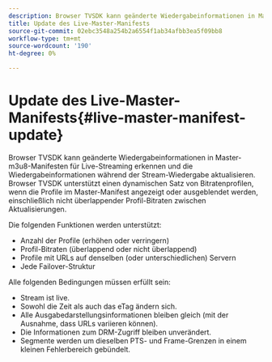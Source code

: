 ```yaml
---
description: Browser TVSDK kann geänderte Wiedergabeinformationen in Master-m3u8-Manifesten für Live-Streaming erkennen und die Wiedergabeinformationen während der Stream-Wiedergabe aktualisieren. Browser TVSDK unterstützt einen dynamischen Satz von Bitratenprofilen, wenn die Profile im Master-Manifest angezeigt oder ausgeblendet werden, einschließlich nicht überlappender Profil-Bitraten zwischen Aktualisierungen.
title: Update des Live-Master-Manifests
source-git-commit: 02ebc3548a254b2a6554f1ab34afbb3ea5f09bb8
workflow-type: tm+mt
source-wordcount: '190'
ht-degree: 0%

---
```


# Update des Live-Master-Manifests{#live-master-manifest-update}

Browser TVSDK kann geänderte Wiedergabeinformationen in Master-m3u8-Manifesten für Live-Streaming erkennen und die Wiedergabeinformationen während der Stream-Wiedergabe aktualisieren. Browser TVSDK unterstützt einen dynamischen Satz von Bitratenprofilen, wenn die Profile im Master-Manifest angezeigt oder ausgeblendet werden, einschließlich nicht überlappender Profil-Bitraten zwischen Aktualisierungen.

Die folgenden Funktionen werden unterstützt:

* Anzahl der Profile (erhöhen oder verringern)
* Profil-Bitraten (überlappend oder nicht überlappend)
* Profile mit URLs auf denselben (oder unterschiedlichen) Servern
* Jede Failover-Struktur

Alle folgenden Bedingungen müssen erfüllt sein:

* Stream ist live.
* Sowohl die Zeit als auch das eTag ändern sich.
* Alle Ausgabedarstellungsinformationen bleiben gleich (mit der Ausnahme, dass URLs variieren können).
* Die Informationen zum DRM-Zugriff bleiben unverändert.
* Segmente werden um dieselben PTS- und Frame-Grenzen in einem kleinen Fehlerbereich gebündelt.
